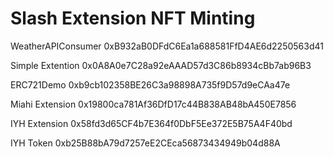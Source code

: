 # Slash Extension NFT Minting

WeatherAPIConsumer
0xB932aB0DFdC6Ea1a688581FfD4AE6d2250563d41

Simple Extention
0x0A8A0e7C28a92eAAAD57d3C86b8934cBb7ab96B3

ERC721Demo
0xb9cb102358BE26C3a98898A735f9D57d9eCAa47e

Miahi Extension
0x19800ca781Af36DfD17c44B838AB48bA450E7856

IYH Extension
0x58fd3d65CF4b7E364f0DbF5Ee372E5B75A4F40bd

IYH Token
0xb25B88bA79d7257eE2CEca56873434949b04d88A
